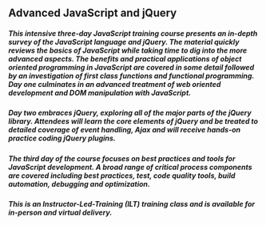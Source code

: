 ## Advanced JavaScript and jQuery

##### This intensive three-day JavaScript training course presents an in-depth survey of the JavaScript language and jQuery. The material quickly reviews the basics of JavaScript while taking time to dig into the more advanced aspects. The benefits and practical applications of object oriented programming in JavaScript are covered in some detail followed by an investigation of first class functions and functional programming. Day one culminates in an advanced treatment of web oriented development and DOM manipulation with JavaScript.

##### Day two embraces jQuery, exploring all of the major parts of the jQuery library. Attendees will learn the core elements of jQuery and be treated to detailed coverage of event handling, Ajax and will receive hands-on practice coding jQuery plugins. 

##### The third day of the course focuses on best practices and tools for JavaScript development. A broad range of critical process components are covered including best practices, test, code quality tools, build automation, debugging and optimization.

##### This is an Instructor-Led-Training (ILT) training class and is available for in-person and virtual delivery.
